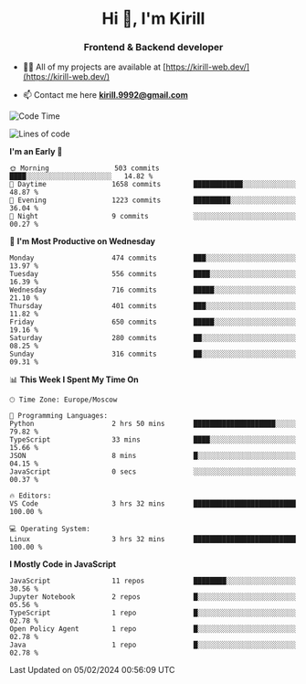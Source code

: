 <h1 align="center">Hi 👋, I'm Kirill</h1>
<h3 align="center">Frontend & Backend developer</h3>

- 👨‍💻 All of my projects are available at [https://kirill-web.dev/](https://kirill-web.dev/)

- 📫 Contact me here **kirill.9992@gmail.com**











<!--START_SECTION:waka-->
![Code Time](http://img.shields.io/badge/Code%20Time-1%2C644%20hrs%2042%20mins-blue)

![Lines of code](https://img.shields.io/badge/From%20Hello%20World%20I%27ve%20Written-4.2%20million%20lines%20of%20code-blue)

**I'm an Early 🐤** 

```text
🌞 Morning                503 commits         ████░░░░░░░░░░░░░░░░░░░░░   14.82 % 
🌆 Daytime                1658 commits        ████████████░░░░░░░░░░░░░   48.87 % 
🌃 Evening                1223 commits        █████████░░░░░░░░░░░░░░░░   36.04 % 
🌙 Night                  9 commits           ░░░░░░░░░░░░░░░░░░░░░░░░░   00.27 % 
```
📅 **I'm Most Productive on Wednesday** 

```text
Monday                   474 commits         ███░░░░░░░░░░░░░░░░░░░░░░   13.97 % 
Tuesday                  556 commits         ████░░░░░░░░░░░░░░░░░░░░░   16.39 % 
Wednesday                716 commits         █████░░░░░░░░░░░░░░░░░░░░   21.10 % 
Thursday                 401 commits         ███░░░░░░░░░░░░░░░░░░░░░░   11.82 % 
Friday                   650 commits         █████░░░░░░░░░░░░░░░░░░░░   19.16 % 
Saturday                 280 commits         ██░░░░░░░░░░░░░░░░░░░░░░░   08.25 % 
Sunday                   316 commits         ██░░░░░░░░░░░░░░░░░░░░░░░   09.31 % 
```


📊 **This Week I Spent My Time On** 

```text
🕑︎ Time Zone: Europe/Moscow

💬 Programming Languages: 
Python                   2 hrs 50 mins       ████████████████████░░░░░   79.82 % 
TypeScript               33 mins             ████░░░░░░░░░░░░░░░░░░░░░   15.66 % 
JSON                     8 mins              █░░░░░░░░░░░░░░░░░░░░░░░░   04.15 % 
JavaScript               0 secs              ░░░░░░░░░░░░░░░░░░░░░░░░░   00.37 % 

🔥 Editors: 
VS Code                  3 hrs 32 mins       █████████████████████████   100.00 % 

💻 Operating System: 
Linux                    3 hrs 32 mins       █████████████████████████   100.00 % 
```

**I Mostly Code in JavaScript** 

```text
JavaScript               11 repos            ████████░░░░░░░░░░░░░░░░░   30.56 % 
Jupyter Notebook         2 repos             █░░░░░░░░░░░░░░░░░░░░░░░░   05.56 % 
TypeScript               1 repo              █░░░░░░░░░░░░░░░░░░░░░░░░   02.78 % 
Open Policy Agent        1 repo              █░░░░░░░░░░░░░░░░░░░░░░░░   02.78 % 
Java                     1 repo              █░░░░░░░░░░░░░░░░░░░░░░░░   02.78 % 
```




 Last Updated on 05/02/2024 00:56:09 UTC
<!--END_SECTION:waka-->
